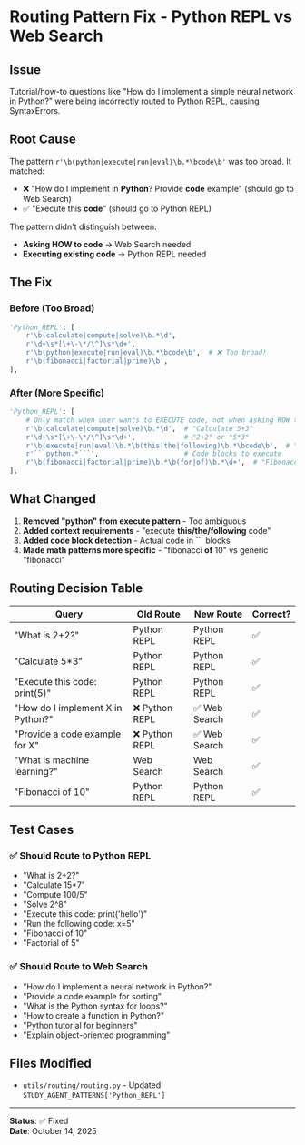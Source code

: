 # Routing Pattern Fix - Python REPL vs Web Search

## Issue
Tutorial/how-to questions like "How do I implement a simple neural network in Python?" were being incorrectly routed to Python REPL, causing SyntaxErrors.

## Root Cause
The pattern `r'\b(python|execute|run|eval)\b.*\bcode\b'` was too broad. It matched:
- ❌ "How do I implement in **Python**? Provide **code** example" (should go to Web Search)
- ✅ "Execute this **code**" (should go to Python REPL)

The pattern didn't distinguish between:
- **Asking HOW to code** → Web Search needed
- **Executing existing code** → Python REPL needed

## The Fix

### Before (Too Broad)
```python
'Python_REPL': [
    r'\b(calculate|compute|solve)\b.*\d',
    r'\d+\s*[\+\-\*/\^]\s*\d+',
    r'\b(python|execute|run|eval)\b.*\bcode\b',  # ❌ Too broad!
    r'\b(fibonacci|factorial|prime)\b',
],
```

### After (More Specific)
```python
'Python_REPL': [
    # Only match when user wants to EXECUTE code, not when asking HOW to code
    r'\b(calculate|compute|solve)\b.*\d',  # "Calculate 5+3"
    r'\d+\s*[\+\-\*/\^]\s*\d+',            # "2+2" or "5*3"
    r'\b(execute|run|eval)\b.*\b(this|the|following)\b.*\bcode\b',  # "Execute this code"
    r'```python.*```',                     # Code blocks to execute
    r'\b(fibonacci|factorial|prime)\b.*\b(for|of)\b.*\d+',  # "Fibonacci of 10"
],
```

## What Changed

1. **Removed "python" from execute pattern** - Too ambiguous
2. **Added context requirements** - "execute **this/the/following** code" 
3. **Added code block detection** - Actual code in ``` blocks
4. **Made math patterns more specific** - "fibonacci **of** 10" vs generic "fibonacci"

## Routing Decision Table

| Query | Old Route | New Route | Correct? |
|-------|-----------|-----------|----------|
| "What is 2+2?" | Python REPL | Python REPL | ✅ |
| "Calculate 5*3" | Python REPL | Python REPL | ✅ |
| "Execute this code: print(5)" | Python REPL | Python REPL | ✅ |
| "How do I implement X in Python?" | ❌ Python REPL | ✅ Web Search | ✅ |
| "Provide a code example for X" | ❌ Python REPL | ✅ Web Search | ✅ |
| "What is machine learning?" | Web Search | Web Search | ✅ |
| "Fibonacci of 10" | Python REPL | Python REPL | ✅ |

## Test Cases

### ✅ Should Route to Python REPL
- "What is 2+2?"
- "Calculate 15*7"
- "Compute 100/5"
- "Solve 2^8"
- "Execute this code: print('hello')"
- "Run the following code: x=5"
- "Fibonacci of 10"
- "Factorial of 5"

### ✅ Should Route to Web Search
- "How do I implement a neural network in Python?"
- "Provide a code example for sorting"
- "What is the Python syntax for loops?"
- "How to create a function in Python?"
- "Python tutorial for beginners"
- "Explain object-oriented programming"

## Files Modified
- `utils/routing/routing.py` - Updated `STUDY_AGENT_PATTERNS['Python_REPL']`

---
**Status**: ✅ Fixed  
**Date**: October 14, 2025

